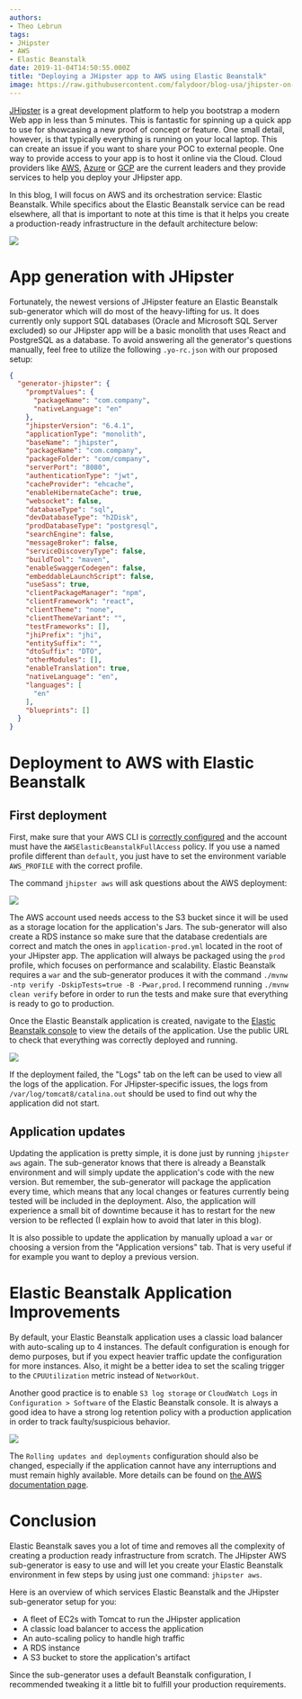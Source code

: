 ```yaml
---
authors:
- Theo Lebrun
tags:
- JHipster
- AWS
- Elastic Beanstalk
date: 2019-11-04T14:50:55.000Z
title: "Deploying a JHipster app to AWS using Elastic Beanstalk"
image: https://raw.githubusercontent.com/falydoor/blog-usa/jhipster-on-aws-with-beanstalk/images/2019/11/jhipster-beanstalk.png
---
```


[JHipster](https://www.jhipster.tech/) is a great development platform to help you bootstrap a modern Web app in less than 5 minutes. This is fantastic for spinning up a quick app to use for showcasing a new proof of concept or feature. One small detail, however, is that typically everything is running on your local laptop. This can create an issue if you want to share your POC to external people. One way to provide access to your app is to host it online via the Cloud. Cloud providers like [AWS](https://aws.amazon.com/), [Azure](https://azure.microsoft.com) or [GCP](https://cloud.google.com/) are the current leaders and they provide services to help you deploy your JHipster app.

In this blog, I will focus on AWS and its orchestration service:  Elastic Beanstalk. While specifics about the Elastic Beanstalk service can be read elsewhere, all that is important to note at this time is that it helps you create a production-ready infrastructure in the default architecture below:

![](https://raw.githubusercontent.com/falydoor/blog-usa/jhipster-on-aws-with-beanstalk/images/2019/11/diagram-eb.png)

# App generation with JHipster

Fortunately, the newest versions of JHipster feature an Elastic Beanstalk sub-generator which will do most of the heavy-lifting for us. It does currently only support SQL databases (Oracle and Microsoft SQL Server excluded) so our JHipster app will be a basic monolith that uses React and PostgreSQL as a database. To avoid answering all the generator's questions manually, feel free to utilize the following `.yo-rc.json` with our proposed setup:

```json
{
  "generator-jhipster": {
    "promptValues": {
      "packageName": "com.company",
      "nativeLanguage": "en"
    },
    "jhipsterVersion": "6.4.1",
    "applicationType": "monolith",
    "baseName": "jhipster",
    "packageName": "com.company",
    "packageFolder": "com/company",
    "serverPort": "8080",
    "authenticationType": "jwt",
    "cacheProvider": "ehcache",
    "enableHibernateCache": true,
    "websocket": false,
    "databaseType": "sql",
    "devDatabaseType": "h2Disk",
    "prodDatabaseType": "postgresql",
    "searchEngine": false,
    "messageBroker": false,
    "serviceDiscoveryType": false,
    "buildTool": "maven",
    "enableSwaggerCodegen": false,
    "embeddableLaunchScript": false,
    "useSass": true,
    "clientPackageManager": "npm",
    "clientFramework": "react",
    "clientTheme": "none",
    "clientThemeVariant": "",
    "testFrameworks": [],
    "jhiPrefix": "jhi",
    "entitySuffix": "",
    "dtoSuffix": "DTO",
    "otherModules": [],
    "enableTranslation": true,
    "nativeLanguage": "en",
    "languages": [
      "en"
    ],
    "blueprints": []
  }
}
```

# Deployment to AWS with Elastic Beanstalk

## First deployment

First, make sure that your AWS CLI is [correctly configured](https://docs.aws.amazon.com/cli/latest/userguide/cli-chap-configure.html#cli-quick-configuration) and the account must have the `AWSElasticBeanstalkFullAccess` policy. If you use a named profile different than `default`, you just have to set the environment variable `AWS_PROFILE` with the correct profile.

The command `jhipster aws` will ask questions about the AWS deployment:

![](https://raw.githubusercontent.com/falydoor/blog-usa/jhipster-on-aws-with-beanstalk/images/2019/11/jhipster-aws.png)

The AWS account used needs access to the S3 bucket since it will be used as a storage location for the application's Jars. The sub-generator will also create a RDS instance so make sure that the database credentials are correct and match the ones in `application-prod.yml` located in the root of your JHipster app. The application will always be packaged using the `prod` profile, which focuses on performance and scalability. Elastic Beanstalk requires a `war` and the sub-generator produces it with the command `./mvnw -ntp verify -DskipTests=true -B -Pwar,prod`. I recommend running `./mvnw clean verify` before in order to run the tests and make sure that everything is ready to go to production.

Once the Elastic Beanstalk application is created, navigate to the [Elastic Beanstalk console](https://console.aws.amazon.com/elasticbeanstalk/home) to view the details of the application. Use the public URL to check that everything was correctly deployed and running.

![](https://raw.githubusercontent.com/falydoor/blog-usa/jhipster-on-aws-with-beanstalk/images/2019/11/eb-url.png)

If the deployment failed, the "Logs" tab on the left can be used to view all the logs of the application. For JHipster-specific issues, the logs from `/var/log/tomcat8/catalina.out` should be used to find out why the application did not start.

## Application updates

Updating the application is pretty simple, it is done just by running `jhipster aws` again. The sub-generator knows that there is already a Beanstalk environment and will simply update the application's code with the new version. But remember, the sub-generator will package the application every time, which means that any local changes or features currently being tested will be included in the deployment. Also, the application will experience a small bit of downtime because it has to restart for the new version to be reflected (I explain how to avoid that later in this blog).

It is also possible to update the application by manually upload a `war` or choosing a version from the "Application versions" tab. That is very useful if for example you want to deploy a previous version.

# Elastic Beanstalk Application Improvements

By default, your Elastic Beanstalk application uses a classic load balancer with auto-scaling up to 4 instances. The default configuration is enough for demo purposes, but if you expect heavier traffic update the configuration for more instances. Also, it might be a better idea to set the scaling trigger to the `CPUUtilization` metric instead of `NetworkOut`.

Another good practice is to enable `S3 log storage` or `CloudWatch Logs` in `Configuration > Software` of the Elastic Beanstalk console. It is always a good idea to have a strong log retention policy with a production application in order to track faulty/suspicious behavior.

![](https://raw.githubusercontent.com/falydoor/blog-usa/jhipster-on-aws-with-beanstalk/images/2019/11/eb-configuration.png) 

The `Rolling updates and deployments` configuration should also be changed, especially if the application cannot have any interruptions and must remain highly available. More details can be found on [the AWS documentation page](https://docs.aws.amazon.com/elasticbeanstalk/latest/dg/using-features.rolling-version-deploy.html?icmpid=docs_elasticbeanstalk_console).

# Conclusion

Elastic Beanstalk saves you a lot of time and removes all the complexity of creating a production ready infrastructure from scratch. The JHipster AWS sub-generator is easy to use and will let you create your Elastic Beanstalk environment in few steps by using just one command: `jhipster aws`.

Here is an overview of which services Elastic Beanstalk and the JHipster sub-generator setup for you:
- A fleet of EC2s with Tomcat to run the JHipster application
- A classic load balancer to access the application
- An auto-scaling policy to handle high traffic
- A RDS instance
- A S3 bucket to store the application's artifact

Since the sub-generator uses a default Beanstalk configuration, I recommended tweaking it a little bit to fulfill your production requirements.